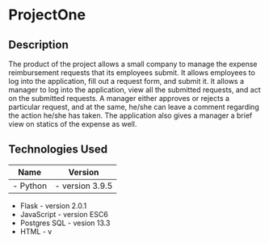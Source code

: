 # ProjectOne

## Description
The product of the project allows a small company to manage the expense reimbursement requests that its employees submit. It allows employees to log into the application, fill out a request form, and submit it. It allows a manager to log into the application, view all the submitted requests, and act on the submitted requests. A manager either approves or rejects a particular request, and at the same, he/she can leave a comment regarding the action he/she has taken. The application also gives a manager a brief view on statics of the expense as well.<br>
## Technologies Used ##
| Name         |   Version     |
|--------------|---------------|
|- Python       |- version 3.9.5|
- Flask - version 2.0.1
- JavaScript - version ESC6
- Postgres SQL - vesion 13.3
- HTML - v
